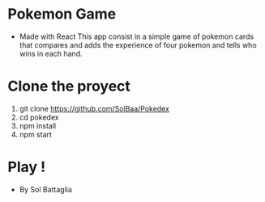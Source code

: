 #  Pokemon Game

-  Made with React
This app consist in a simple game of pokemon cards that compares and adds the experience of four pokemon and tells who wins in each hand.

# Clone the proyect
1) git clone https://github.com/SolBaa/Pokedex 
2) cd pokedex
3) npm install
4) npm start

# Play !

- By Sol Battaglia

